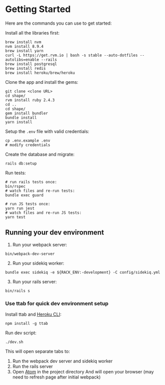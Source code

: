 # Getting Started

Here are the commands you can use to get started:

Install all the libraries first:
```
brew install nvm
nvm install 8.9.4
brew install yarn
curl -L https://get.rvm.io | bash -s stable --auto-dotfiles --autolibs=enable --rails
brew install postgresql
brew install redis
brew install heroku/brew/heroku
```

Clone the app and install the gems:
```
git clone <clone URL>
cd shape/
rvm install ruby 2.4.3
cd ..
cd shape/
gem install bundler
bundle install
yarn install
```

Setup the `.env` file with valid credentials:
```
cp .env.example .env
# modify credentials
```

Create the database and migrate:

```
rails db:setup
```

Run tests:

```
# run rails tests once:
bin/rspec
# watch files and re-run tests:
bundle exec guard

# run JS tests once:
yarn run jest
# watch files and re-run JS tests:
yarn test
```

## Running your dev environment

1. Run your webpack server:
```
bin/webpack-dev-server
```
2. Run your sidekiq worker:
```
bundle exec sidekiq -e ${RACK_ENV:-development} -C config/sidekiq.yml
```
3. Run your rails server:
```
bin/rails s
```

### Use ttab for quick dev environment setup
Install ttab and [Heroku CLI](https://devcenter.heroku.com/articles/heroku-cli#download-and-install):
```
npm install -g ttab
```

Run dev script:
```
./dev.sh
```
This will open separate tabs to:
  1. Run the webpack dev server and sidekiq worker
  1. Run the rails server
  1. Open [Atom](https://atom.io/) in the project directory
And will open your browser (may need to refresh page after initial webpack)
